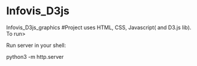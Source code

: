 # Infovis_D3js
Infovis_D3js_graphics
#Project uses HTML, CSS, Javascript( and D3.js lib). To run>

Run server in your shell:

python3 -m http.server
